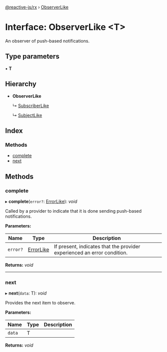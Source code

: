 [@reactive-js/rx](../README.md) › [ObserverLike](observerlike.md)

# Interface: ObserverLike <**T**>

An observer of push-based notifications.

## Type parameters

▪ **T**

## Hierarchy

* **ObserverLike**

  ↳ [SubscriberLike](subscriberlike.md)

  ↳ [SubjectLike](subjectlike.md)

## Index

### Methods

* [complete](observerlike.md#complete)
* [next](observerlike.md#next)

## Methods

###  complete

▸ **complete**(`error?`: [ErrorLike](errorlike.md)): *void*

Called by a provider to indicate that it is done sending push-based notifications.

**Parameters:**

Name | Type | Description |
------ | ------ | ------ |
`error?` | [ErrorLike](errorlike.md) | If present, indicates that the provider experienced an error condition.  |

**Returns:** *void*

___

###  next

▸ **next**(`data`: T): *void*

Provides the next item to observe.

**Parameters:**

Name | Type | Description |
------ | ------ | ------ |
`data` | T |   |

**Returns:** *void*
